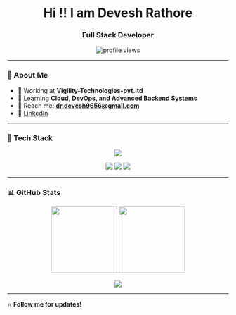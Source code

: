 <h1 align="center">Hi !! I am Devesh Rathore</h1>
<h3 align="center">Full Stack Developer</h3>

<p align="center">
  <img src="https://komarev.com/ghpvc/?username=DeveshRathore26&label=Profile%20Views&color=36BCF7&style=for-the-badge" alt="profile views" />
</p>

---

### 🌟 About Me
- 💼 Working at **Vigility-Technologies-pvt.ltd**
- 🌱 Learning **Cloud, DevOps, and Advanced Backend Systems**
- 📧 Reach me: **dr.devesh9656@gmail.com**
- 🔗 [LinkedIn](https://linkedin.com/in/devesh-rathore)

---

### 🚀 Tech Stack
<p align="center">
  <img src="https://skillicons.dev/icons?i=react,nextjs,angular,html,css,js,ts,nodejs,python,java,php,c,cpp,go,postgres,mysql,mongodb,sqlite,aws,azure,docker,kubernetes,git,github,django&theme=dark" />
</p>

<p align="center">
  <!-- Extra badges for unsupported icons -->
  <img src="https://img.shields.io/badge/API-REST%20%26%20GraphQL-blue?style=for-the-badge&logo=fastapi&logoColor=white" />
  <img src="https://img.shields.io/badge/NoSQL-Flexible%20Schemas-informational?style=for-the-badge&color=gray" />
  <img src="https://img.shields.io/badge/Notion-Workspace-black?style=for-the-badge&logo=notion&logoColor=white" />
</p>

---

### 📊 GitHub Stats
<p align="center">
  <img src="https://github-readme-stats.vercel.app/api?username=DeveshRathore26&show_icons=true&theme=radical" height="150" />
  <img src="https://github-readme-streak-stats.herokuapp.com/?user=DeveshRathore26&theme=radical" height="150" />
</p>

<p align="center">
  <img src="https://github-readme-activity-graph.vercel.app/graph?username=DeveshRathore26&theme=react-dark&hide_border=true" />
</p>

---

⭐ **Follow me for updates!**
